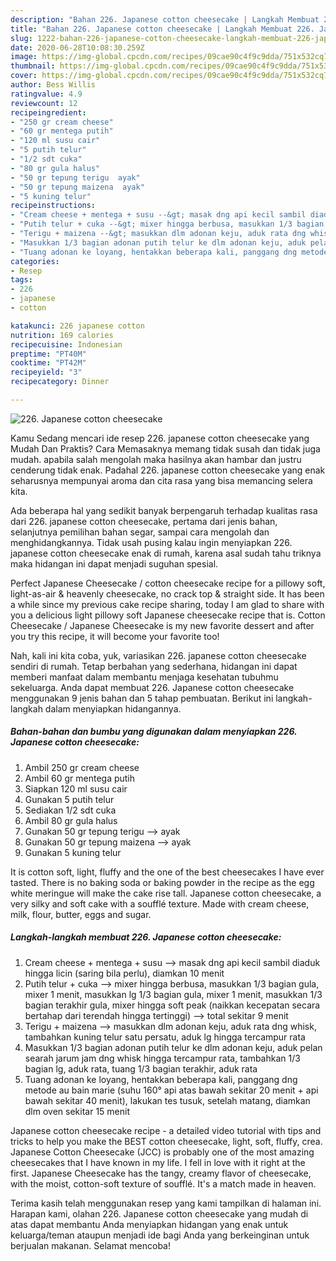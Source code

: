 ```yaml
---
description: "Bahan 226. Japanese cotton cheesecake | Langkah Membuat 226. Japanese cotton cheesecake Yang Menggugah Selera"
title: "Bahan 226. Japanese cotton cheesecake | Langkah Membuat 226. Japanese cotton cheesecake Yang Menggugah Selera"
slug: 1222-bahan-226-japanese-cotton-cheesecake-langkah-membuat-226-japanese-cotton-cheesecake-yang-menggugah-selera
date: 2020-06-28T10:08:30.259Z
image: https://img-global.cpcdn.com/recipes/09cae90c4f9c9dda/751x532cq70/226-japanese-cotton-cheesecake-foto-resep-utama.jpg
thumbnail: https://img-global.cpcdn.com/recipes/09cae90c4f9c9dda/751x532cq70/226-japanese-cotton-cheesecake-foto-resep-utama.jpg
cover: https://img-global.cpcdn.com/recipes/09cae90c4f9c9dda/751x532cq70/226-japanese-cotton-cheesecake-foto-resep-utama.jpg
author: Bess Willis
ratingvalue: 4.9
reviewcount: 12
recipeingredient:
- "250 gr cream cheese"
- "60 gr mentega putih"
- "120 ml susu cair"
- "5 putih telur"
- "1/2 sdt cuka"
- "80 gr gula halus"
- "50 gr tepung terigu  ayak"
- "50 gr tepung maizena  ayak"
- "5 kuning telur"
recipeinstructions:
- "Cream cheese + mentega + susu --&gt; masak dng api kecil sambil diaduk hingga licin (saring bila perlu), diamkan 10 menit"
- "Putih telur + cuka --&gt; mixer hingga berbusa, masukkan 1/3 bagian gula, mixer 1 menit, masukkan lg 1/3 bagian gula, mixer 1 menit, masukkan 1/3 bagian terakhir gula, mixer hingga soft peak (naikkan kecepatan secara bertahap dari terendah hingga tertinggi) --&gt; total sekitar 9 menit"
- "Terigu + maizena --&gt; masukkan dlm adonan keju, aduk rata dng whisk, tambahkan kuning telur satu persatu, aduk lg hingga tercampur rata"
- "Masukkan 1/3 bagian adonan putih telur ke dlm adonan keju, aduk pelan searah jarum jam dng whisk hingga tercampur rata, tambahkan 1/3 bagian lg, aduk rata, tuang 1/3 bagian terakhir, aduk rata"
- "Tuang adonan ke loyang, hentakkan beberapa kali, panggang dng metode au bain marie (suhu 160° api atas bawah sekitar 20 menit + api bawah sekitar 40 menit), lakukan tes tusuk, setelah matang, diamkan dlm oven sekitar 15 menit"
categories:
- Resep
tags:
- 226
- japanese
- cotton

katakunci: 226 japanese cotton 
nutrition: 169 calories
recipecuisine: Indonesian
preptime: "PT40M"
cooktime: "PT42M"
recipeyield: "3"
recipecategory: Dinner

---
```



![226. Japanese cotton cheesecake](https://img-global.cpcdn.com/recipes/09cae90c4f9c9dda/751x532cq70/226-japanese-cotton-cheesecake-foto-resep-utama.jpg)

Kamu Sedang mencari ide resep 226. japanese cotton cheesecake yang Mudah Dan Praktis? Cara Memasaknya memang tidak susah dan tidak juga mudah. apabila salah mengolah maka hasilnya akan hambar dan justru cenderung tidak enak. Padahal 226. japanese cotton cheesecake yang enak seharusnya mempunyai aroma dan cita rasa yang bisa memancing selera kita.

Ada beberapa hal yang sedikit banyak berpengaruh terhadap kualitas rasa dari 226. japanese cotton cheesecake, pertama dari jenis bahan, selanjutnya pemilihan bahan segar, sampai cara mengolah dan menghidangkannya. Tidak usah pusing kalau ingin menyiapkan 226. japanese cotton cheesecake enak di rumah, karena asal sudah tahu triknya maka hidangan ini dapat menjadi suguhan spesial.

Perfect Japanese Cheesecake / cotton cheesecake recipe for a pillowy soft, light-as-air &amp; heavenly cheesecake, no crack top &amp; straight side. It has been a while since my previous cake recipe sharing, today I am glad to share with you a delicious light pillowy soft Japanese cheesecake recipe that is. Cotton Cheesecake / Japanese Cheesecake is my new favorite dessert and after you try this recipe, it will become your favorite too!


Nah, kali ini kita coba, yuk, variasikan 226. japanese cotton cheesecake sendiri di rumah. Tetap berbahan yang sederhana, hidangan ini dapat memberi manfaat dalam membantu menjaga kesehatan tubuhmu sekeluarga. Anda dapat membuat 226. Japanese cotton cheesecake menggunakan 9 jenis bahan dan 5 tahap pembuatan. Berikut ini langkah-langkah dalam menyiapkan hidangannya.

<!--inarticleads1-->

##### Bahan-bahan dan bumbu yang digunakan dalam menyiapkan 226. Japanese cotton cheesecake:

1. Ambil 250 gr cream cheese
1. Ambil 60 gr mentega putih
1. Siapkan 120 ml susu cair
1. Gunakan 5 putih telur
1. Sediakan 1/2 sdt cuka
1. Ambil 80 gr gula halus
1. Gunakan 50 gr tepung terigu --&gt; ayak
1. Gunakan 50 gr tepung maizena --&gt; ayak
1. Gunakan 5 kuning telur


It is cotton soft, light, fluffy and the one of the best cheesecakes I have ever tasted. There is no baking soda or baking powder in the recipe as the egg white meringue will make the cake rise tall. Japanese cotton cheesecake, a very silky and soft cake with a soufflé texture. Made with cream cheese, milk, flour, butter, eggs and sugar. 

<!--inarticleads2-->

##### Langkah-langkah membuat 226. Japanese cotton cheesecake:

1. Cream cheese + mentega + susu --&gt; masak dng api kecil sambil diaduk hingga licin (saring bila perlu), diamkan 10 menit
1. Putih telur + cuka --&gt; mixer hingga berbusa, masukkan 1/3 bagian gula, mixer 1 menit, masukkan lg 1/3 bagian gula, mixer 1 menit, masukkan 1/3 bagian terakhir gula, mixer hingga soft peak (naikkan kecepatan secara bertahap dari terendah hingga tertinggi) --&gt; total sekitar 9 menit
1. Terigu + maizena --&gt; masukkan dlm adonan keju, aduk rata dng whisk, tambahkan kuning telur satu persatu, aduk lg hingga tercampur rata
1. Masukkan 1/3 bagian adonan putih telur ke dlm adonan keju, aduk pelan searah jarum jam dng whisk hingga tercampur rata, tambahkan 1/3 bagian lg, aduk rata, tuang 1/3 bagian terakhir, aduk rata
1. Tuang adonan ke loyang, hentakkan beberapa kali, panggang dng metode au bain marie (suhu 160° api atas bawah sekitar 20 menit + api bawah sekitar 40 menit), lakukan tes tusuk, setelah matang, diamkan dlm oven sekitar 15 menit


Japanese cotton cheesecake recipe - a detailed video tutorial with tips and tricks to help you make the BEST cotton cheesecake, light, soft, fluffy, crea. Japanese Cotton Cheesecake (JCC) is probably one of the most amazing cheesecakes that I have known in my life. I fell in love with it right at the first. Japanese Cheesecake has the tangy, creamy flavor of cheesecake, with the moist, cotton-soft texture of soufflé. It&#39;s a match made in heaven. 

Terima kasih telah menggunakan resep yang kami tampilkan di halaman ini. Harapan kami, olahan 226. Japanese cotton cheesecake yang mudah di atas dapat membantu Anda menyiapkan hidangan yang enak untuk keluarga/teman ataupun menjadi ide bagi Anda yang berkeinginan untuk berjualan makanan. Selamat mencoba!
